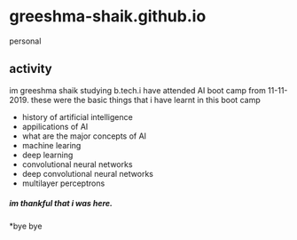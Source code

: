 # greeshma-shaik.github.io
personal
## activity
im greeshma shaik studying b.tech.i have attended AI boot camp from 11-11-2019.
these were the basic things that i have learnt in this boot camp
* history of artificial intelligence
* appilications of AI 
* what are the major concepts of AI
* machine learing
* deep learning
* convolutional neural networks
* deep convolutional neural networks
* multilayer perceptrons
##### im thankful that i was here.
*bye bye
